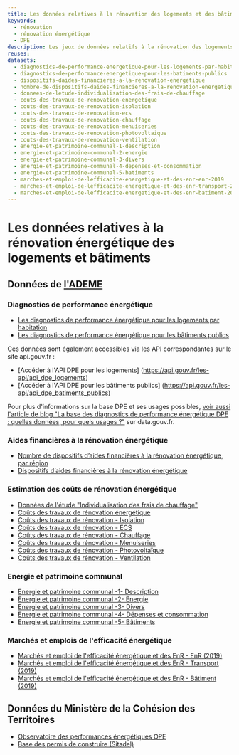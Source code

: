 ```yaml
---
title: Les données relatives à la rénovation des logements et des bâtiments
keywords:
  - rénovation
  - rénovation énergétique
  - DPE
description: Les jeux de données relatifs à la rénovation des logements et des bâtiments référencés sur data.gouv.fr
reuses:
datasets:
  - diagnostics-de-performance-energetique-pour-les-logements-par-habitation
  - diagnostics-de-performance-energetique-pour-les-batiments-publics
  - dispositifs-daides-financieres-a-la-renovation-energetique
  - nombre-de-dispositifs-daides-financieres-a-la-renovation-energetique-par-region
  - donnees-de-letude-individualisation-des-frais-de-chauffage
  - couts-des-travaux-de-renovation-energetique
  - couts-des-travaux-de-renovation-isolation
  - couts-des-travaux-de-renovation-ecs
  - couts-des-travaux-de-renovation-chauffage
  - couts-des-travaux-de-renovation-menuiseries
  - couts-des-travaux-de-renovation-photovoltaique
  - couts-des-travaux-de-renovation-ventilation
  - energie-et-patrimoine-communal-1-description
  - energie-et-patrimoine-communal-2-energie
  - energie-et-patrimoine-communal-3-divers
  - energie-et-patrimoine-communal-4-depenses-et-consommation
  - energie-et-patrimoine-communal-5-batiments
  - marches-et-emploi-de-lefficacite-energetique-et-des-enr-enr-2019
  - marches-et-emploi-de-lefficacite-energetique-et-des-enr-transport-2019
  - marches-et-emploi-de-lefficacite-energetique-et-des-enr-batiment-2019
---
```

# Les données relatives à la rénovation énergétique des logements et bâtiments

## Données de [l'ADEME](https://www.data.gouv.fr/fr/organizations/ademe/)

### Diagnostics de performance énergétique

- [Les diagnostics de performance énergétique pour les logements par habitation](https://www.data.gouv.fr/fr/datasets/diagnostics-de-performance-energetique-pour-les-logements-par-habitation/)
- [Les diagnostics de performance énergétique pour les bâtiments publics](https://www.data.gouv.fr/fr/datasets/diagnostics-de-performance-energetique-pour-les-batiments-publics/)

Ces données sont également accessibles via les API correspondantes sur le site api.gouv.fr :

- [Accéder à l'API DPE pour les logements] (https://api.gouv.fr/les-api/api_dpe_logements)
- [Accéder à l'API DPE pour les bâtiments publics] (https://api.gouv.fr/les-api/api_dpe_batiments_publics)

Pour plus d'informations sur la base DPE et ses usages possibles, [voir aussi l'article de blog "La base des diagnostics de performance énergétique DPE : quelles données, pour quels usages ?"](https://www.data.gouv.fr/fr/posts/la-base-des-diagnostics-de-performance-energetique-dpe/) sur data.gouv.fr.

### Aides financières à la rénovation énergétique 

- [Nombre de dispositifs d’aides financières à la rénovation énergétique, par région](https://www.data.gouv.fr/fr/datasets/nombre-de-dispositifs-daides-financieres-a-la-renovation-energetique-par-region/)
- [Dispositifs d’aides financières à la rénovation énergétique](https://www.data.gouv.fr/fr/datasets/dispositifs-daides-financieres-a-la-renovation-energetique/)

### Estimation des coûts de rénovation énergétique

- [Données de l'étude "Individualisation des frais de chauffage"](https://www.data.gouv.fr/fr/datasets/donnees-de-letude-individualisation-des-frais-de-chauffage/)
- [Coûts des travaux de rénovation énergétique](https://www.data.gouv.fr/fr/datasets/couts-des-travaux-de-renovation-energetique/)
- [Coûts des travaux de rénovation - Isolation](https://www.data.gouv.fr/fr/datasets/couts-des-travaux-de-renovation-isolation/)
- [Coûts des travaux de rénovation - ECS](https://www.data.gouv.fr/fr/datasets/couts-des-travaux-de-renovation-ecs/)
- [Coûts des travaux de rénovation - Chauffage](https://www.data.gouv.fr/fr/datasets/couts-des-travaux-de-renovation-chauffage/)
- [Coûts des travaux de rénovation - Menuiseries](https://www.data.gouv.fr/fr/datasets/couts-des-travaux-de-renovation-menuiseries/)
- [Coûts des travaux de rénovation - Photovoltaïque](https://www.data.gouv.fr/fr/datasets/couts-des-travaux-de-renovation-photovoltaique/)
- [Coûts des travaux de rénovation - Ventilation](https://www.data.gouv.fr/fr/datasets/couts-des-travaux-de-renovation-ventilation/)

### Energie et patrimoine communal

- [Energie et patrimoine communal -1- Description](https://www.data.gouv.fr/fr/datasets/energie-et-patrimoine-communal-1-description/)
- [Energie et patrimoine communal -2- Energie](https://www.data.gouv.fr/fr/datasets/energie-et-patrimoine-communal-2-energie/)
- [Energie et patrimoine communal -3- Divers](https://www.data.gouv.fr/fr/datasets/energie-et-patrimoine-communal-3-divers/)
- [Energie et patrimoine communal -4- Dépenses et consommation](https://www.data.gouv.fr/fr/datasets/energie-et-patrimoine-communal-4-depenses-et-consommation/)
- [Energie et patrimoine communal -5- Bâtiments](https://www.data.gouv.fr/fr/datasets/energie-et-patrimoine-communal-5-batiments/)

### Marchés et emplois de l'efficacité énergétique

- [Marchés et emploi de l'efficacité énergétique et des EnR - EnR (2019)](https://www.data.gouv.fr/fr/datasets/marches-et-emploi-de-lefficacite-energetique-et-des-enr-enr-2019/)
- [Marchés et emploi de l'efficacité énergétique et des EnR - Transport (2019)](https://www.data.gouv.fr/fr/datasets/marches-et-emploi-de-lefficacite-energetique-et-des-enr-transport-2019/)
- [Marchés et emploi de l'efficacité énergétique et des EnR - Bâtiment (2019)](https://www.data.gouv.fr/fr/datasets/marches-et-emploi-de-lefficacite-energetique-et-des-enr-batiment-2019/)

## Données du Ministère de la Cohésion des Territoires

- [Observatoire des performances énergétiques OPE](https://www.data.gouv.fr/fr/datasets/observatoire-des-performances-energetiques/)
- [Base des permis de construire (Sitadel)](https://www.data.gouv.fr/fr/datasets/base-des-permis-de-construire-sitadel/)




